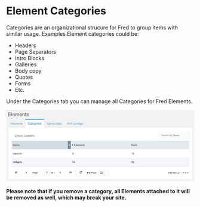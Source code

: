 # Element Categories

Categories are an organizational strucure for Fred to group items with similar usage. Examples Element categories could be:

- Headers
- Page Separators
- Intro Blocks
- Galleries
- Body copy
- Quotes
- Forms
- Etc.

Under the Categories tab you can manage all Categories for Fred Elements.

![Categories Grid](img/categories_grid.png)

**Please note that if you remove a category, all Elements attached to it will be removed as well, which may break your site.**
